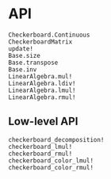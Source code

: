 # API

```@docs
Checkerboard.Continuous
CheckerboardMatrix
update!
Base.size
Base.transpose
Base.inv
LinearAlgebra.mul!
LinearAlgebra.ldiv!
LinearAlgebra.lmul!
LinearAlgebra.rmul!
```

## Low-level API

```@docs
checkerboard_decomposition!
checkerboard_lmul!
checkerboard_rmul!
checkerboard_color_lmul!
checkerboard_color_rmul!
```